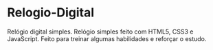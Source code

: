 # Relogio-Digital
Relógio digital simples.
Relógio simples feito com HTML5, CSS3 e JavaScript. Feito para treinar algumas habilidades e reforçar o estudo.
